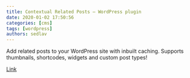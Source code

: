 ```yaml
---
title: Contextual Related Posts – WordPress plugin 
date: 2020-01-02 17:50:56
categories: [cms]
tags: [wordpress]
authors: sedlav
---
```


Add related posts to your WordPress site with inbuilt caching. Supports thumbnails, shortcodes, widgets and custom post types!

[Link](https://wordpress.org/plugins/contextual-related-posts/)
